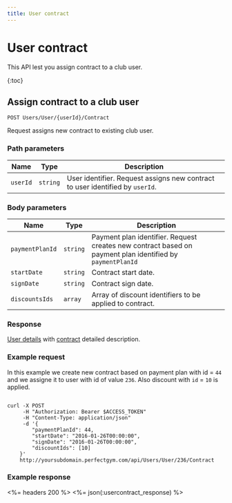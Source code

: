 ```yaml
---
title: User contract
---
```


# User contract

This API lest you assign contract to a club user.

{:toc}


## Assign contract to a club user

    POST Users/User/{userId}/Contract

Request assigns new contract to existing club user.


### Path parameters

Name  	    | Type       		| Description
------------|-------------------|------------
`userId`    |`string`    		| User identifier. Request assigns new contract to user identified by `userId`.


### Body parameters

Name     	    | Type       		| Description
----------------|-------------------|------------
`paymentPlanId` |`string`    		| Payment plan identifier. Request creates new contract based on payment plan identified by `paymentPlanId`
`startDate`     |`string`    		| Contract start date.
`signDate`     	|`string`    		| Contract sign date.
`discountsIds`  |`array`			| Array of discount identifiers to be applied to contract.



### Response

[User details][UserDetailsProperties] with [contract][Contract] detailed description.


### Example request

In this example we create new contract based on payment plan with id = `44` and we assigne it to user with id of value `236`.
Also discount with `id` = `10` is applied.

``` command-line

curl -X POST 
	 -H "Authorization: Bearer $ACCESS_TOKEN" 
	 -H "Content-Type: application/json" 
	 -d '{
	    "paymentPlanId": 44,
	    "startDate": "2016-01-26T00:00:00",
	    "signDate": "2016-01-26T00:00:00",
	    "discountIds": [10]	    
	}' 
	http://yoursubdomain.perfectgym.com/api/Users/User/236/Contract
```


### Example response

<%= headers 200 %>
<%= json(:usercontract_response) %>



[UserDetailsProperties]: /api/users/userdetails#properties
[Contract]: /appendix/datatypes/contract
